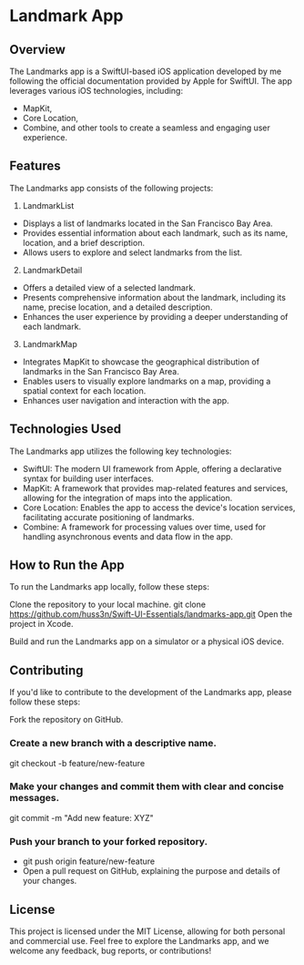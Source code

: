 # Landmark App
## Overview
The Landmarks app is a SwiftUI-based iOS application developed by me following the official documentation provided by Apple for SwiftUI. 
The app leverages various iOS technologies, including:
- MapKit,
- Core Location,
- Combine, and other tools to create a seamless and engaging user experience.

## Features
The Landmarks app consists of the following projects:

1. LandmarkList
- Displays a list of landmarks located in the San Francisco Bay Area.
- Provides essential information about each landmark, such as its name, location, and a brief description.
- Allows users to explore and select landmarks from the list.


2. LandmarkDetail
- Offers a detailed view of a selected landmark.
- Presents comprehensive information about the landmark, including its name, precise location, and a detailed description.
- Enhances the user experience by providing a deeper understanding of each landmark.
  
3. LandmarkMap
- Integrates MapKit to showcase the geographical distribution of landmarks in the San Francisco Bay Area.
- Enables users to visually explore landmarks on a map, providing a spatial context for each location.
- Enhances user navigation and interaction with the app.

## Technologies Used
The Landmarks app utilizes the following key technologies:

- SwiftUI: The modern UI framework from Apple, offering a declarative syntax for building user interfaces.
- MapKit: A framework that provides map-related features and services, allowing for the integration of maps into the application.
- Core Location: Enables the app to access the device's location services, facilitating accurate positioning of landmarks.
- Combine: A framework for processing values over time, used for handling asynchronous events and data flow in the app.

## How to Run the App
To run the Landmarks app locally, follow these steps:

Clone the repository to your local machine.
        git clone https://github.com/huss3n/Swift-UI-Essentials/landmarks-app.git
Open the project in Xcode.

Build and run the Landmarks app on a simulator or a physical iOS device.

## Contributing
If you'd like to contribute to the development of the Landmarks app, please follow these steps:

Fork the repository on GitHub.

### Create a new branch with a descriptive name.
git checkout -b feature/new-feature

### Make your changes and commit them with clear and concise messages.
git commit -m "Add new feature: XYZ"
### Push your branch to your forked repository.
- git push origin feature/new-feature
- Open a pull request on GitHub, explaining the purpose and details of your changes.

## License
This project is licensed under the MIT License, allowing for both personal and commercial use.
Feel free to explore the Landmarks app, and we welcome any feedback, bug reports, or contributions!




